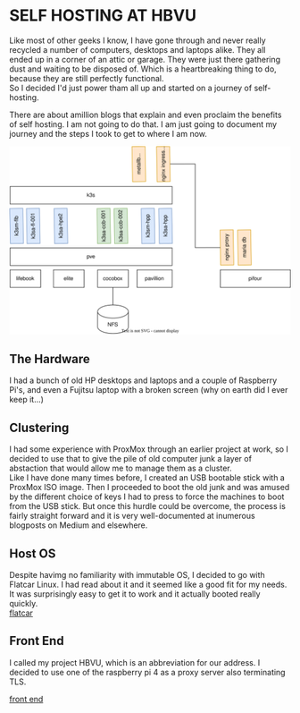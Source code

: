 # SELF HOSTING AT HBVU  

Like most of other geeks I know, I have gone through and never really recycled a number of computers, desktops and laptops alike. They all ended up in a corner of an attic or garage. They were just there gathering dust and waiting to be disposed of. Which is a heartbreaking thing to do, because they are still perfectly functional.  
So I decided I'd just power tham all up and started on a journey of self-hosting.  
   
There are about amillion blogs that explain and even proclaim the benefits of self hosting. I am not going to do that. I am just going to document my journey and the steps I took to get to where I am now.  

![Image](instructions/topology.svg)  

## The Hardware  
  
I had a bunch of old HP desktops and laptops and a couple of Raspberry Pi's, and even a Fujitsu laptop with a broken screen (why on earth did I ever keep it...)

## Clustering  
  
I had some experience with ProxMox through an earlier project at work, so I decided to use that to give the pile of old computer junk a layer of abstaction that would allow me to manage them as a cluster.  
Like I have done many times before, I created an USB bootable stick with a ProxMox ISO image. Then I proceeded to boot the old junk and was amused by the different choice of keys I had to press to force the machines to boot from the USB stick. But once this hurdle could be overcome, the process is fairly straight forward and it is very well-documented at inumerous blogposts on Medium and elsewhere.  

## Host OS  
  
Despite havimg no familiarity with immutable OS, I decided to go with Flatcar Linux. I had read about it and it seemed like a good fit for my needs. It was surprisingly easy to get it to work and it actually booted really quickly.  
[flatcar](instructions/flatcar.md)  

## Front End  
  
I called my project HBVU, which is an abbreviation for our address. I decided to use one of the raspberry pi 4 as a proxy server also terminating TLS. 

[front end](instructions/front-end.md)  

